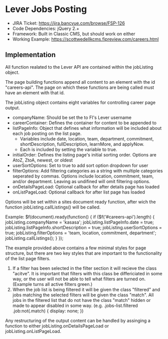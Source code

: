 # Lever Jobs Posting

- JIRA Ticket: https://jira.bancvue.com/browse/FSP-126
- Code Dependencies: jQuery 2.+
- Framework: Built in Classic CMS, but should work on either
- Working Example: https://scottwedellkcms.fipreview.com/careers.html

## Implementation 

All function realated to the Lever API are contained within the jobListing object.

The page building functions append all content to an element with the id "careers-api". The page on which these functions are being called must have an element with that id.

The jobListing object contains eight variables for controlling career page output.

- companyName: Should be set the to FI's Lever username
- careerContainer: Defines the container for content to be appended to
- listPageInfo: Object that defines what information will be included about each job posting on the list page.
	+ Variables include date, location, team, department, commitment, shortDescription, fullDescription, learnMore, and applyNow.
	+ Each is included by setting the variable to true.
- initialOrder: Defines the listing page's initial sorting order. Options are AtoZ, ZtoA, newest, or oldest
- userSortOptions: Set to true to add sort option dropdown for user
- filterOptions: Add filtering categories as a string with multiple categories seperated by commas. Options include location, commitment, team, and/or department. Leaving as undifined will omit filtering options.
- onDetailsPageLoad: Optional callback for after details page has loaded
- onListPageLoad: Optional callback for after list page has loaded

Options will be set within a sites document ready function, after wich the function jobListing.callListings() will be called.

Example:
$f(document).ready(function() {
	if ($f('#careers-api').length) {
		jobListing.companyName = 'kasasa';
        jobListing.listPageInfo.date = true;
        jobListing.listPageInfo.shortDescription = true;
        jobListing.userSortOptions = true;
        jobListing.filterOptions = 'team, location, commitment, department';
        jobListing.callListings();
    }
});

The example provided above contains a few minimal styles for page structure, but there are two key styles that are important to the functionality of the list page filters.

1. If a filter has been selected in the filter section it will recieve the class "acitve". It is important that filters with this class be differiciated in some way, or the user will not be able to tell what filters are turned on. (Example turns all active filters green.)
2. When the job list is being filtered it will be given the class "filtered" and jobs matching the selected filters will be given the class "match". All jobs in the filtered list that do not have the class "match" hidden or made to appear disabled in some way. (e.g. .jobs-list.filtered .job:not(.match) { display: none; })

Any restructuring of the output content can be handled by assinging a function to either jobListing.onDetailsPageLoad or jobListing.onListPageLoad.